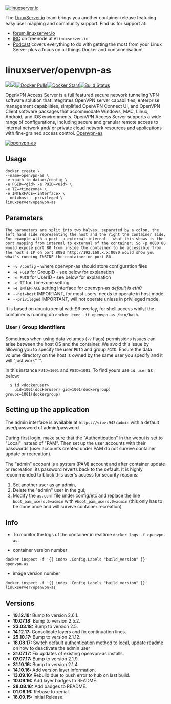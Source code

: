 [linuxserverurl]: https://linuxserver.io
[forumurl]: https://forum.linuxserver.io
[ircurl]: https://www.linuxserver.io/irc/
[podcasturl]: https://www.linuxserver.io/podcast/
[appurl]: https://openvpn.net/index.php/access-server/overview.html
[hub]: https://hub.docker.com/r/linuxserver/openvpn-as/

[![linuxserver.io](https://raw.githubusercontent.com/linuxserver/docker-templates/master/linuxserver.io/img/linuxserver_medium.png)][linuxserverurl]

The [LinuxServer.io][linuxserverurl] team brings you another container release featuring easy user mapping and community support. Find us for support at:
* [forum.linuxserver.io][forumurl]
* [IRC][ircurl] on freenode at `#linuxserver.io`
* [Podcast][podcasturl] covers everything to do with getting the most from your Linux Server plus a focus on all things Docker and containerisation!

# linuxserver/openvpn-as
[![](https://images.microbadger.com/badges/version/linuxserver/openvpn-as.svg)](https://microbadger.com/images/linuxserver/openvpn-as "Get your own version badge on microbadger.com")[![](https://images.microbadger.com/badges/image/linuxserver/openvpn-as.svg)](https://microbadger.com/images/linuxserver/openvpn-as "Get your own image badge on microbadger.com")[![Docker Pulls](https://img.shields.io/docker/pulls/linuxserver/openvpn-as.svg)][hub][![Docker Stars](https://img.shields.io/docker/stars/linuxserver/openvpn-as.svg)][hub][![Build Status](https://ci.linuxserver.io/buildStatus/icon?job=Docker-Builders/x86-64/x86-64-openvpn-as)](https://ci.linuxserver.io/job/Docker-Builders/job/x86-64/job/x86-64-openvpn-as/)

OpenVPN Access Server is a full featured secure network tunneling VPN software solution that integrates OpenVPN server capabilities, enterprise management capabilities, simplified OpenVPN Connect UI, and OpenVPN Client software packages that accommodate Windows, MAC, Linux, Android, and iOS environments. OpenVPN Access Server supports a wide range of configurations, including secure and granular remote access to internal network and/ or private cloud network resources and applications with fine-grained access control. [Openvpn-as](https://openvpn.net/index.php/access-server/overview.html)

[![openvpn-as](https://raw.githubusercontent.com/linuxserver/docker-templates/master/linuxserver.io/img/openvpn-as-banner.png)][appurl]

## Usage

```
docker create \
--name=openvpn-as \
-v <path to data>:/config \
-e PGID=<gid> -e PUID=<uid> \
-e TZ=<timezone> \
-e INTERFACE=<interface> \
--net=host --privileged \
linuxserver/openvpn-as
```

## Parameters

`The parameters are split into two halves, separated by a colon, the left hand side representing the host and the right the container side. 
For example with a port -p external:internal - what this shows is the port mapping from internal to external of the container.
So -p 8080:80 would expose port 80 from inside the container to be accessible from the host's IP on port 8080
http://192.168.x.x:8080 would show you what's running INSIDE the container on port 80.`


* `-v /config` - where openvpn-as should store configuration files
* `-e PGID` for GroupID - see below for explanation
* `-e PUID` for UserID - see below for explanation
* `-e TZ` for Timezone setting
* `-e INTERFACE` setting interface for openvpn-as *default is eth0*
* `--net=host` IMPORTANT, for most users, needs to operate in host mode.
* `--privileged` IMPORTANT, will not operate unless in privileged mode.

It is based on ubuntu xenial with S6 overlay, for shell access whilst the container is running do `docker exec -it openvpn-as /bin/bash`.


### User / Group Identifiers

Sometimes when using data volumes (`-v` flags) permissions issues can arise between the host OS and the container. We avoid this issue by allowing you to specify the user `PUID` and group `PGID`. Ensure the data volume directory on the host is owned by the same user you specify and it will "just work" ™.

In this instance `PUID=1001` and `PGID=1001`. To find yours use `id user` as below:

```
  $ id <dockeruser>
    uid=1001(dockeruser) gid=1001(dockergroup) groups=1001(dockergroup)
```


## Setting up the application 

The admin interface is available at `https://<ip>:943/admin` with a default user/password of admin/password

During first login, make sure that the "Authentication" in the webui is set to "Local" instead of "PAM". Then set up the user accounts with their passwords (user accounts created under PAM do not survive container update or recreation).

The "admin" account is a system (PAM) account and after container update or recreation, its password reverts back to the default. It is highly recommended to block this user's access for security reasons:
1) Set another user as an admin,
2) Delete the "admin" user in the gui,
3) Modify the `as.conf` file under config/etc and replace the line `boot_pam_users.0=admin` with `#boot_pam_users.0=admin` (this only has to be done once and will survive container recreation)

## Info

* To monitor the logs of the container in realtime `docker logs -f openvpn-as`.


* container version number 

`docker inspect -f '{{ index .Config.Labels "build_version" }}' openvpn-as`

* image version number

`docker inspect -f '{{ index .Config.Labels "build_version" }}' linuxserver/openvpn-as`

## Versions

+ **19.12.18:** Bump to version 2.6.1.
+ **10.07.18:** Bump to version 2.5.2.
+ **23.03.18:** Bump to version 2.5.
+ **14.12.17:** Consolidate layers and fix continuation lines.
+ **25.10.17:** Bump to version 2.1.12.
+ **18.08.17:** Switch default authentication method to local, update readme on how to deactivate the admin user
+ **31.07.17:** Fix updates of existing openvpn-as installs.
+ **07.07.17:** Bump to version 2.1.9.
+ **31.10.16:** Bump to version 2.1.4.
+ **14.10.16:** Add version layer information.
+ **13.09.16:** Rebuild due to push error to hub on last build.
+ **10.09.16:** Add layer badges to README.
+ **28.08.16:** Add badges to README.
+ **01.08.16:** Rebase to xenial.
+ **18.09.15:** Initial Release.
